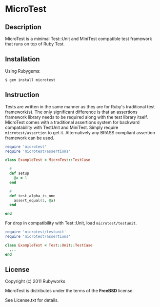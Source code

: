 # MicroTest

## Description

MicroTest is a minimal Test::Unit and MiniTest compatible 
test framework that runs on top of Ruby Test.

## Installation

Using Rubygems:

    $ gem install microtest


## Instruction

Tests are written in the same manner as they are for Ruby's
traditional test framework(s). The only significant difference
is that an assertions framework library needs to be required
along with the test library itself. MicroTest comes with a 
traditional assertions system for backward compatability
with TestUnit and MiniTest. Simply require `microtest/assertion`
to get it. Alternatively any BRASS compliant assertion framework
can be used.

```ruby
require 'microtest'
require 'microtest/assertions'

class ExampleTest < MicroTest::TestCase

  #
  def setup
    @a = 1
  end

  #
  def test_alpha_is_one
    assert_equal(1, @a)
  end

end
```

For drop in compatibility with Test::Unit, load `microtest/testunit`.

```ruby
require 'microtest/testunit'
require 'microtest/assertions'

class ExampleTest < Test::Unit::TestCase
  ...
end
```

## License

Copyright (c) 2011 Rubyworks

MicroTest is distributes under the terms of the **FreeBSD** license.

See License.txt for details.

